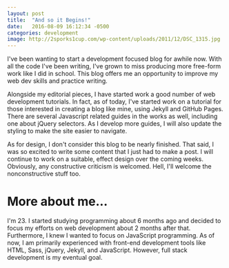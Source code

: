 ```yaml
---
layout: post
title:  "And so it Begins!"
date:   2016-08-09 16:12:34 -0500
categories: development
image: http://2sporks1cup.com/wp-content/uploads/2011/12/DSC_1315.jpg
---
```


I've been wanting to start a development focused blog for awhile now. With all the code I've been writing, I've grown to miss producing more free-form work like I did in school. This blog offers me an opportunity to improve my web dev skills and practice writing.

Alongside my editorial pieces, I have started work a good number of web development tutorials. In fact, as of today, I've started work on a tutorial for those interested in creating a blog like mine, using Jekyll and GitHub Pages. There are several Javascript related guides in the works as well, including one about jQuery selectors. As I develop more guides, I will also update the styling to make the site easier to navigate.

As for design, I don't consider this blog to be nearly finished. That said, I was so excited to write some content that I just had to make a post. I will continue to work on a suitable, effect design over the coming weeks. Obviously, any constructive criticism is welcomed. Hell, I'll welcome the nonconstructive stuff too.

More about me...
====================

I'm 23. I started studying programming about 6 months ago and decided to focus my efforts on web development about 2 months after that. Furthermore, I knew I wanted to focus on JavaScript programming. As of now, I am primarily experienced with front-end development tools like HTML, Sass, jQuery, Jekyll, and JavaScript. However, full stack development is my eventual goal.
